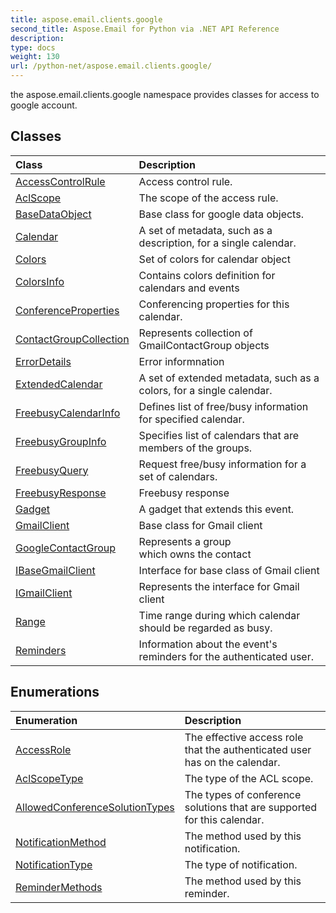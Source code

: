 ```yaml
---
title: aspose.email.clients.google
second_title: Aspose.Email for Python via .NET API Reference
description: 
type: docs
weight: 130
url: /python-net/aspose.email.clients.google/
---
```



the aspose.email.clients.google namespace provides classes for access to google account.

## Classes
| Class | Description |
| :- | :- |
|[AccessControlRule](/python-net/aspose.email.clients.google/accesscontrolrule/)|Access control rule.|
|[AclScope](/python-net/aspose.email.clients.google/aclscope/)|The scope of the access rule.|
|[BaseDataObject](/python-net/aspose.email.clients.google/basedataobject/)|Base class for google data objects.|
|[Calendar](/python-net/aspose.email.clients.google/calendar/)|A set of metadata, such as a description, for a single calendar.|
|[Colors](/python-net/aspose.email.clients.google/colors/)|Set of colors for calendar object|
|[ColorsInfo](/python-net/aspose.email.clients.google/colorsinfo/)|Contains colors definition for calendars and events|
|[ConferenceProperties](/python-net/aspose.email.clients.google/conferenceproperties/)|Conferencing properties for this calendar.|
|[ContactGroupCollection](/python-net/aspose.email.clients.google/contactgroupcollection/)|Represents collection of GmailContactGroup objects|
|[ErrorDetails](/python-net/aspose.email.clients.google/errordetails/)|Error informnation|
|[ExtendedCalendar](/python-net/aspose.email.clients.google/extendedcalendar/)|A set of extended metadata, such as a colors, for a single calendar.|
|[FreebusyCalendarInfo](/python-net/aspose.email.clients.google/freebusycalendarinfo/)|Defines list of free/busy information for specified calendar.|
|[FreebusyGroupInfo](/python-net/aspose.email.clients.google/freebusygroupinfo/)|Specifies list of calendars that are members of the groups.|
|[FreebusyQuery](/python-net/aspose.email.clients.google/freebusyquery/)|Request free/busy information for a set of calendars.|
|[FreebusyResponse](/python-net/aspose.email.clients.google/freebusyresponse/)|Freebusy response|
|[Gadget](/python-net/aspose.email.clients.google/gadget/)|A gadget that extends this event.|
|[GmailClient](/python-net/aspose.email.clients.google/gmailclient/)|Base class for Gmail client|
|[GoogleContactGroup](/python-net/aspose.email.clients.google/googlecontactgroup/)|Represents a group <br/>            which owns the contact|
|[IBaseGmailClient](/python-net/aspose.email.clients.google/ibasegmailclient/)|Interface for base class of Gmail client|
|[IGmailClient](/python-net/aspose.email.clients.google/igmailclient/)|Represents the interface for Gmail client|
|[Range](/python-net/aspose.email.clients.google/range/)|Time range during which calendar should be regarded as busy.|
|[Reminders](/python-net/aspose.email.clients.google/reminders/)|Information about the event's reminders for the authenticated user.|
## Enumerations
| Enumeration | Description |
| :- | :- |
|[AccessRole](/python-net/aspose.email.clients.google/accessrole/)|The effective access role that the authenticated user has on the calendar.|
|[AclScopeType](/python-net/aspose.email.clients.google/aclscopetype/)|The type of the ACL scope.|
|[AllowedConferenceSolutionTypes](/python-net/aspose.email.clients.google/allowedconferencesolutiontypes/)|The types of conference solutions that are supported for this calendar.|
|[NotificationMethod](/python-net/aspose.email.clients.google/notificationmethod/)|The method used by this notification.|
|[NotificationType](/python-net/aspose.email.clients.google/notificationtype/)|The type of notification.|
|[ReminderMethods](/python-net/aspose.email.clients.google/remindermethods/)|The method used by this reminder.|
